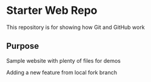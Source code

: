 # Starter Web Repo

This repository is for showing how Git and GitHub work

## Purpose

Sample website with plenty of files for demos

Adding a new feature from local fork branch